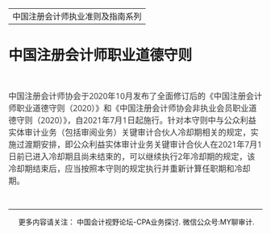 ﻿<!DOCTYPE HTML PUBLIC "-//W3C//DTD HTML 4.0 Transitional//EN">
<HTML><HEAD><TITLE>中国注册会计师职业道德守则</TITLE>
<META content="text/html; charset=gb2312" http-equiv=Content-Type>
<META name=GENERATOR content="MSHTML 11.00.10570.1001"><LINK rel=stylesheet 
href="_template.css"></HEAD>
<BODY>
<DIV id=nsbanner>
<DIV id=bannerrow1>
<TABLE class=bannerparthead>
  <TBODY>
  <TR id=hdr>
    <TD class=runninghead noWrap>中国注册会计师执业准则及指南系列</TD></TR></TBODY></TABLE></DIV>
<DIV id=titlerow>
<H1 class=dtH1>中国注册会计师职业道德守则</H1></DIV></DIV>
<DIV id=nstext><BR>
<P><SPAN 
style='FONT-SIZE: 14px; FONT-FAMILY: "Microsoft YaHei", "Open Sans", "Helvetica Neue", Arial, sans-serif; WHITE-SPACE: normal; WORD-SPACING: 0px; TEXT-TRANSFORM: none; FLOAT: none; FONT-WEIGHT: 400; COLOR: rgb(51,51,51); FONT-STYLE: normal; ORPHANS: 2; WIDOWS: 2; DISPLAY: inline !important; LETTER-SPACING: normal; BACKGROUND-COLOR: rgb(255,255,255); TEXT-INDENT: 0px; font-variant-ligatures: normal; font-variant-caps: normal; -webkit-text-stroke-width: 0px; text-decoration-style: initial; text-decoration-color: initial'><FONT 
size=3>中国注册会计师协会于2020年10月发布了全面修订后的《中国注册会计师职业道德守则（2020）》和《中国注册会计师协会非执业会员职业道德守则（2020）》，自2021年7月1日起施行。针对本守则中与公众利益实体审计业务（包括审阅业务）关键审计合伙人冷却期相关的规定，实施过渡期安排，即公众利益实体审计业务关键审计合伙人在2021年7月1日前已进入冷却期且尚未结束的，可以继续执行2年冷却期的规定，该冷却期结束后，应当按照本守则的规定执行并重新计算任职期和冷却期。</FONT></SPAN></P>
<P><SPAN 
style='FONT-SIZE: 14px; FONT-FAMILY: "Microsoft YaHei", "Open Sans", "Helvetica Neue", Arial, sans-serif; WHITE-SPACE: normal; WORD-SPACING: 0px; TEXT-TRANSFORM: none; FLOAT: none; FONT-WEIGHT: 400; COLOR: rgb(51,51,51); FONT-STYLE: normal; ORPHANS: 2; WIDOWS: 2; DISPLAY: inline !important; LETTER-SPACING: normal; BACKGROUND-COLOR: rgb(255,255,255); TEXT-INDENT: 0px; font-variant-ligatures: normal; font-variant-caps: normal; -webkit-text-stroke-width: 0px; text-decoration-style: initial; text-decoration-color: initial'></SPAN>&nbsp;</P>
<P>
<HR>

<P></P></DIV>
<DIV class=footer>
<P>&nbsp;&nbsp;&nbsp;&nbsp;&nbsp;更多内容请关注： 中国会计视野论坛-CPA业务探讨. 
微信公众号:MY聊审计.</P></DIV></BODY></HTML>
